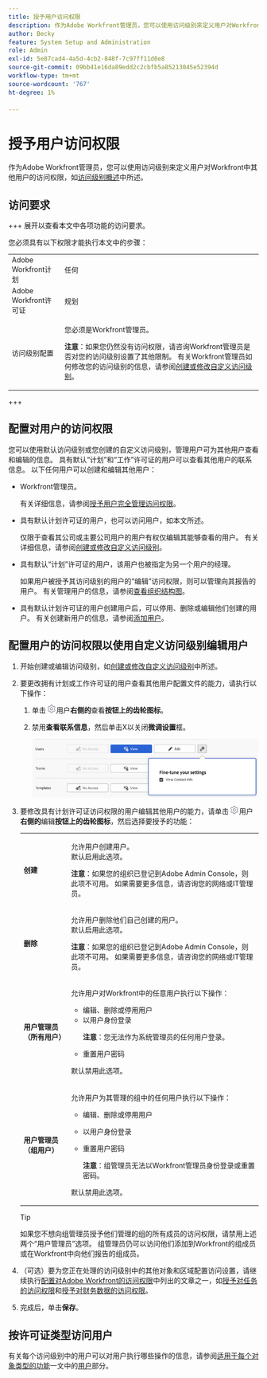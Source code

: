 ```yaml
---
title: 授予用户访问权限
description: 作为Adobe Workfront管理员，您可以使用访问级别来定义用户对Workfront中其他用户的访问权限。
author: Becky
feature: System Setup and Administration
role: Admin
exl-id: 5e87cad4-4a5d-4cb2-848f-7c97ff11d0e8
source-git-commit: 09bb41e16da89edd2c2cbfb5a85213045e52394d
workflow-type: tm+mt
source-wordcount: '767'
ht-degree: 1%

---
```



# 授予用户访问权限

作为Adobe Workfront管理员，您可以使用访问级别来定义用户对Workfront中其他用户的访问权限，如[访问级别概述](../../../administration-and-setup/add-users/access-levels-and-object-permissions/access-levels-overview.md)中所述。

## 访问要求

+++ 展开以查看本文中各项功能的访问要求。

您必须具有以下权限才能执行本文中的步骤：

<table style="table-layout:auto"> 
 <col> 
 <col> 
 <tbody> 
  <tr> 
   <td role="rowheader">Adobe Workfront计划</td> 
   <td>任何</td> 
  </tr> 
  <tr> 
   <td role="rowheader">Adobe Workfront许可证</td> 
   <td>规划</td> 
  </tr> 
  <tr> 
   <td role="rowheader">访问级别配置</td> 
   <td> <p>您必须是Workfront管理员。</p> <p><b>注意</b>：如果您仍然没有访问权限，请咨询Workfront管理员是否对您的访问级别设置了其他限制。 有关Workfront管理员如何修改您的访问级别的信息，请参阅<a href="../../../administration-and-setup/add-users/configure-and-grant-access/create-modify-access-levels.md" class="MCXref xref" data-mc-variable-override="">创建或修改自定义访问级别</a>。</p> </td> 
  </tr> 
 </tbody> 
</table>

+++

## 配置对用户的访问权限

您可以使用默认访问级别或您创建的自定义访问级别，管理用户可为其他用户查看和编辑的信息。 具有默认“计划”和“工作”许可证的用户可以查看其他用户的联系信息。 以下任何用户可以创建和编辑其他用户：

* Workfront管理员。

  有关详细信息，请参阅[授予用户完全管理访问权限](../../../administration-and-setup/add-users/configure-and-grant-access/grant-a-user-full-administrative-access.md)。

* 具有默认计划许可证的用户，也可以访问用户，如本文所述。

  仅限于查看其公司或主要公司用户的用户有权仅编辑其能够查看的用户。 有关详细信息，请参阅[创建或修改自定义访问级别](../../../administration-and-setup/add-users/configure-and-grant-access/create-modify-access-levels.md)。

* 具有默认“计划”许可证的用户，该用户也被指定为另一个用户的经理。

  如果用户被授予其访问级别的用户的“编辑”访问权限，则可以管理向其报告的用户。 有关管理用户的信息，请参阅[查看组织结构图](../../../people-teams-and-groups/work-directly-with-others/view-the-org-chart.md)。

* 具有默认计划许可证的用户创建用户后，可以停用、删除或编辑他们创建的用户。 有关创建新用户的信息，请参阅[添加用户](../../../administration-and-setup/add-users/create-and-manage-users/add-users.md)。

## 配置用户的访问权限以使用自定义访问级别编辑用户

1. 开始创建或编辑访问级别，如[创建或修改自定义访问级别](../../../administration-and-setup/add-users/configure-and-grant-access/create-modify-access-levels.md)中所述。
1. 要更改拥有计划或工作许可证的用户查看其他用户配置文件的能力，请执行以下操作：

   1. 单击![](assets/gear-icon-settings.png)用户&#x200B;**右侧的**&#x200B;查看&#x200B;**按钮上的齿轮图标**。

   1. 禁用&#x200B;**查看联系信息**，然后单击X以关闭&#x200B;**微调设置**&#x200B;框。

      ![优化用户设置](assets/fine-tune-users.png)

1. 要修改具有计划许可证访问权限的用户编辑其他用户的能力，请单击![](assets/gear-icon-settings.png)用户&#x200B;**右侧的**&#x200B;编辑&#x200B;**按钮上的齿轮图标**，然后选择要授予的功能：

   <table style="table-layout:auto"> 
    <col> 
    <col> 
    <tbody> 
     <tr> 
      <td role="rowheader"><strong>创建</strong> </td> 
      <td> <p>允许用户创建用户。<br>默认启用此选项。</p> 
     <p><b>注意</b>：如果您的组织已登记到Adobe Admin Console，则此项不可用。 如果需要更多信息，请咨询您的网络或IT管理员。</p>
        </td>  
     </tr> 
     <tr> 
      <td role="rowheader"><strong>删除</strong> </td> 
      <td> <p> 允许用户删除他们自己创建的用户。<br>默认启用此选项。</p> <p><b>注意</b>：如果您的组织已登记到Adobe Admin Console，则此项不可用。 如果需要更多信息，请咨询您的网络或IT管理员。</p> </td> 
     </tr> 
     <tr> 
      <td role="rowheader"><strong>用户管理员（所有用户）</strong> </td> 
      <td> <p>允许用户对Workfront中的任意用户执行以下操作：</p> 
       <ul> 
        <li>编辑、删除或停用用户</li> 
        <li>以用户身份登录<p><b>注意</b>：您无法作为系统管理员的任何用户登录。</p></li> 
        <li>重置用户密码</li> 
       </ul> <p>默认禁用此选项。</p> </td> 
     </tr> 
     <tr> 
      <td role="rowheader"><strong>用户管理员（组用户）</strong> </td> 
      <td> <p>允许用户为其管理的组中的任何用户执行以下操作： 
        <ul>
         <li><p>编辑、删除或停用用户</p></li>
         <li>以用户身份登录</li>
         <li><p>重置用户密码</p><p><b>注意</b>：组管理员无法以Workfront管理员身份登录或重置密码。</p></li>
        </ul><p>默认禁用此选项。</p></p> </td> 
     </tr> 
    </tbody> 
   </table>

   >[!TIP]
   >
   >如果您不想向组管理员授予他们管理的组的所有成员的访问权限，请禁用上述两个“用户管理员”选项。 组管理员仍可以访问他们添加到Workfront的组成员或在Workfront中向他们报告的组成员。

1. （可选）要为您正在处理的访问级别中的其他对象和区域配置访问设置，请继续执行[配置对Adobe Workfront的访问权限](../../../administration-and-setup/add-users/configure-and-grant-access/configure-access.md)中列出的文章之一，如[授予对任务的访问权限](../../../administration-and-setup/add-users/configure-and-grant-access/grant-access-tasks.md)和[授予对财务数据的访问权限](../../../administration-and-setup/add-users/configure-and-grant-access/grant-access-financial.md)。
1. 完成后，单击&#x200B;**保存**。

## 按许可证类型访问用户

有关每个访问级别中的用户可以对用户执行哪些操作的信息，请参阅[适用于每个对象类型的功能](../../../administration-and-setup/add-users/access-levels-and-object-permissions/functionality-available-for-each-object-type.md#users)一文中的[用户](../../../administration-and-setup/add-users/access-levels-and-object-permissions/functionality-available-for-each-object-type.md)部分。
